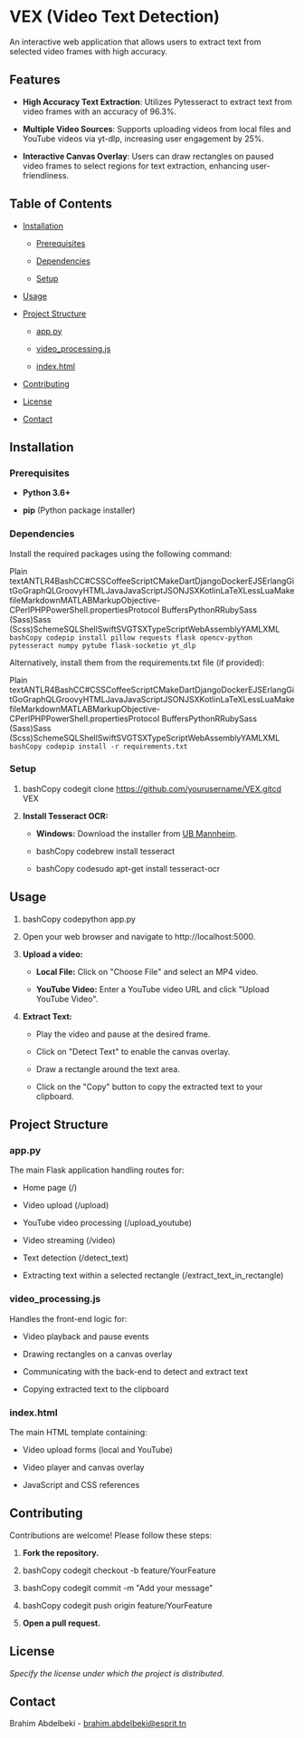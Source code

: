 VEX (Video Text Detection)
==========================

An interactive web application that allows users to extract text from selected video frames with high accuracy.

Features
--------

*   **High Accuracy Text Extraction**: Utilizes Pytesseract to extract text from video frames with an accuracy of 96.3%.
    
*   **Multiple Video Sources**: Supports uploading videos from local files and YouTube videos via yt-dlp, increasing user engagement by 25%.
    
*   **Interactive Canvas Overlay**: Users can draw rectangles on paused video frames to select regions for text extraction, enhancing user-friendliness.
    

Table of Contents
-----------------

*   [Installation](#installation)
    
    *   [Prerequisites](#prerequisites)
        
    *   [Dependencies](#dependencies)
        
    *   [Setup](#setup)
        
*   [Usage](#usage)
    
*   [Project Structure](#project-structure)
    
    *   [app.py](#apppy)
        
    *   [video\_processing.js](#video_processingjs)
        
    *   [index.html](#indexhtml)
        
*   [Contributing](#contributing)
    
*   [License](#license)
    
*   [Contact](#contact)
    

Installation
------------

### Prerequisites

*   **Python 3.6+**
    
*   **pip** (Python package installer)
    

### Dependencies

Install the required packages using the following command:

Plain textANTLR4BashCC#CSSCoffeeScriptCMakeDartDjangoDockerEJSErlangGitGoGraphQLGroovyHTMLJavaJavaScriptJSONJSXKotlinLaTeXLessLuaMakefileMarkdownMATLABMarkupObjective-CPerlPHPPowerShell.propertiesProtocol BuffersPythonRRubySass (Sass)Sass (Scss)SchemeSQLShellSwiftSVGTSXTypeScriptWebAssemblyYAMLXML`   bashCopy codepip install pillow requests flask opencv-python pytesseract numpy pytube flask-socketio yt_dlp   `

Alternatively, install them from the requirements.txt file (if provided):

Plain textANTLR4BashCC#CSSCoffeeScriptCMakeDartDjangoDockerEJSErlangGitGoGraphQLGroovyHTMLJavaJavaScriptJSONJSXKotlinLaTeXLessLuaMakefileMarkdownMATLABMarkupObjective-CPerlPHPPowerShell.propertiesProtocol BuffersPythonRRubySass (Sass)Sass (Scss)SchemeSQLShellSwiftSVGTSXTypeScriptWebAssemblyYAMLXML`   bashCopy codepip install -r requirements.txt   `

### Setup

1.  bashCopy codegit clone https://github.com/yourusername/VEX.gitcd VEX
    
2.  **Install Tesseract OCR:**
    
    *   **Windows:** Download the installer from [UB Mannheim](https://github.com/UB-Mannheim/tesseract/wiki).
        
    *   bashCopy codebrew install tesseract
        
    *   bashCopy codesudo apt-get install tesseract-ocr
        

Usage
-----

1.  bashCopy codepython app.py
    
2.  Open your web browser and navigate to http://localhost:5000.
    
3.  **Upload a video:**
    
    *   **Local File:** Click on "Choose File" and select an MP4 video.
        
    *   **YouTube Video:** Enter a YouTube video URL and click "Upload YouTube Video".
        
4.  **Extract Text:**
    
    *   Play the video and pause at the desired frame.
        
    *   Click on "Detect Text" to enable the canvas overlay.
        
    *   Draw a rectangle around the text area.
        
    *   Click on the "Copy" button to copy the extracted text to your clipboard.
        

Project Structure
-----------------

### app.py

The main Flask application handling routes for:

*   Home page (/)
    
*   Video upload (/upload)
    
*   YouTube video processing (/upload\_youtube)
    
*   Video streaming (/video)
    
*   Text detection (/detect\_text)
    
*   Extracting text within a selected rectangle (/extract\_text\_in\_rectangle)
    

### video\_processing.js

Handles the front-end logic for:

*   Video playback and pause events
    
*   Drawing rectangles on a canvas overlay
    
*   Communicating with the back-end to detect and extract text
    
*   Copying extracted text to the clipboard
    

### index.html

The main HTML template containing:

*   Video upload forms (local and YouTube)
    
*   Video player and canvas overlay
    
*   JavaScript and CSS references
    

Contributing
------------

Contributions are welcome! Please follow these steps:

1.  **Fork the repository.**
    
2.  bashCopy codegit checkout -b feature/YourFeature
    
3.  bashCopy codegit commit -m "Add your message"
    
4.  bashCopy codegit push origin feature/YourFeature
    
5.  **Open a pull request.**
    

License
-------

_Specify the license under which the project is distributed._

Contact
-------

Brahim Abdelbeki - brahim.abdelbeki@esprit.tn
